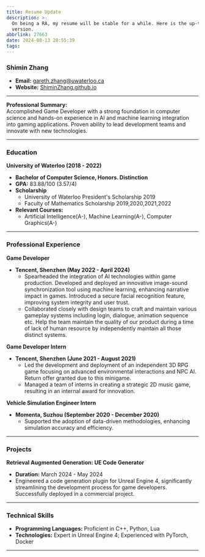 ```yaml
---
title: Resume Update
description: >-
  On being a RA, my resume will be stable for a while. Here is the up-to-date
  version.
abbrlink: 27663
date: 2024-08-13 20:55:39
tags:
---
```


### **Shimin Zhang**
- **Email:** gareth.zhang@uwaterloo.ca
- **Website:** [ShiminZhang.github.io](http://ShiminZhang.github.io)

---

**Professional Summary:**  
Accomplished Game Developer with a strong foundation in computer science and hands-on experience in AI and machine learning integration into gaming applications. Proven ability to lead development teams and innovate with new technologies.

---

### **Education**

**University of Waterloo (2018 - 2022)**
- **Bachelor of Computer Science, Honors. Distinction**
- **GPA:** 83.88/100 (3.57/4)
- **Scholarship**
  - University of Waterloo President's Scholarship 2019
  - Faculty of Mathematics Scholarship 2019,2020,2021,2022
- **Relevant Courses:**
  - Artificial Intelligence(A-), Machine Learning(A-), Computer Graphics(A-)

---

### **Professional Experience**

**Game Developer**
- **Tencent, Shenzhen (May 2022 - April 2024)**
  - Spearheaded the integration of AI technologies within game production. Developed and deployed an innovative image-sound synchronization tool using machine learning, enhancing narrative impact in games. Introduced a secure facial recognition feature, improving system integrity and user trust.
  - Collaborated closely with design teams to craft and maintain various gameplay systems including login, dialogue, animation sequence etc. Help the team maintain the quality of our product during a time of lack of human resource by independently maintain all those distinct systems.

**Game Developer Intern**
- **Tencent, Shenzhen (June 2021 - August 2021)**
  - Led the development and deployment of an independent 3D RPG game focusing on advanced environmental interactions and NPC AI. Return offer granted due to this minigame.
  - Managed a team of interns in creating a strategic 2D music game, resulting in an internal award for innovation.

**Vehicle Simulation Engineer Intern**
- **Momenta, Suzhou (September 2020 - December 2020)**
  - Supported the adoption of data-driven methodologies, enhancing simulation accuracy and efficiency.

---

### **Projects**

**Retrieval Augmented Generation: UE Code Generator**
- **Duration:** March 2024 - May 2024
- Engineered a code generation plugin for Unreal Engine 4, significantly streamlining the development process for game developers. Successfully deployed in a commercial project.

---

### **Technical Skills**

- **Programming Languages:** Proficient in C++, Python, Lua
- **Technologies:** Expert in Unreal Engine 4; Experienced with PyTorch, Docker

---
